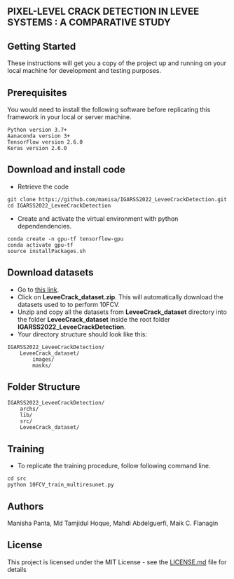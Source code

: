 ## PIXEL-LEVEL CRACK DETECTION IN LEVEE SYSTEMS : A COMPARATIVE STUDY 

## Getting Started

These instructions will get you a copy of the project up and running on your local machine for development and testing purposes.

## Prerequisites

You would need to install the following software before replicating this framework in your local or server machine.

```
Python version 3.7+
Aanaconda version 3+
TensorFlow version 2.6.0
Keras version 2.6.0

```

## Download and install code
- Retrieve the code
```
git clone https://github.com/manisa/IGARSS2022_LeveeCrackDetection.git
cd IGARSS2022_LeveeCrackDetection
```

- Create and activate the virtual environment with python dependendencies. 
```
conda create -n gpu-tf tensorflow-gpu
conda activate gpu-tf
source installPackages.sh

```

## Download datasets
- Go to [this link](https://drive.google.com/file/d/1Jk6VLWVBTBfVPI0jbxuftNDFLEVfqsXs/view?usp=sharing).
- Click on **LeveeCrack_dataset.zip**. This will automatically download the datasets used to to perform 10FCV.
- Unzip and copy all the datasets from **LeveeCrack_dataset** directory into the folder **LeveeCrack_dataset** inside the root folder **IGARSS2022_LeveeCrackDetection**.
- Your directory structure should look like this:

```
IGARSS2022_LeveeCrackDetection/
    LeveeCrack_dataset/
        images/
        masks/
```
## Folder Structure
```
IGARSS2022_LeveeCrackDetection/
    archs/
    lib/
    src/
    LeveeCrack_dataset/

```

## Training
- To replicate the training procedure, follow following command line.
```
cd src
python 10FCV_train_multiresunet.py

```

## Authors
Manisha Panta, Md Tamjidul Hoque, Mahdi Abdelguerfi, Maik C. Flanagin
## License

This project is licensed under the MIT License - see the [LICENSE.md](LICENSE.md) file for details
